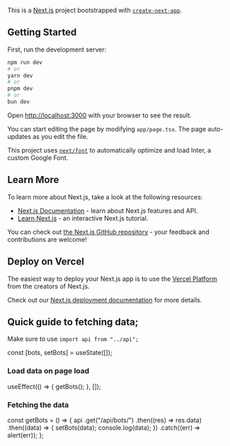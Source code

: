 This is a [Next.js](https://nextjs.org/) project bootstrapped with [`create-next-app`](https://github.com/vercel/next.js/tree/canary/packages/create-next-app).

## Getting Started

First, run the development server:

```bash
npm run dev
# or
yarn dev
# or
pnpm dev
# or
bun dev
```

Open [http://localhost:3000](http://localhost:3000) with your browser to see the result.

You can start editing the page by modifying `app/page.tsx`. The page auto-updates as you edit the file.

This project uses [`next/font`](https://nextjs.org/docs/basic-features/font-optimization) to automatically optimize and load Inter, a custom Google Font.

## Learn More

To learn more about Next.js, take a look at the following resources:

- [Next.js Documentation](https://nextjs.org/docs) - learn about Next.js features and API.
- [Learn Next.js](https://nextjs.org/learn) - an interactive Next.js tutorial.

You can check out [the Next.js GitHub repository](https://github.com/vercel/next.js/) - your feedback and contributions are welcome!

## Deploy on Vercel

The easiest way to deploy your Next.js app is to use the [Vercel Platform](https://vercel.com/new?utm_medium=default-template&filter=next.js&utm_source=create-next-app&utm_campaign=create-next-app-readme) from the creators of Next.js.

Check out our [Next.js deployment documentation](https://nextjs.org/docs/deployment) for more details.



## Quick guide to fetching data;

Make sure to use 
```import api from "../api";```

<!-- Keeps tracks of data -->
const [bots, setBots] = useState([]);

### Load data on page load
useEffect(() => {
    getBots();
}, []);

### Fetching the data
const getBots = () => {
    <!-- use the api -->
        api
        <!-- check Backend/SnekSnackDev/api/urls to see what is available -->
        <!-- create also returns fetches -->
            .get("/api/bots/")
            <!-- get the response data -->
            .then((res) => res.data)
            <!-- update our contstants with new data -->
            .then((data) => {
                setBots(data);
                console.log(data);
            })
            <!-- returns an alert if there is an error -->
            .catch((err) => alert(err));
    };